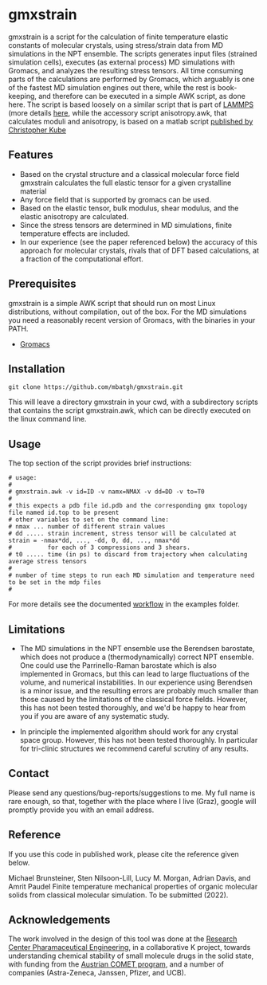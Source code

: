 
# gmxstrain

gmxstrain is a script for the calculation of finite temperature elastic constants of molecular crystals,
using stress/strain data from MD simulations in the NPT ensemble. The scripts generates input files
(strained simulation cells), executes (as external process) MD simulations with Gromacs, and analyzes
the resulting stress tensors. All time consuming parts of the calculations are performed by Gromacs, which
arguably is one of the fastest MD simulation engines out there, while the rest is book-keeping, and therefore
can be executed in a simple AWK script, as done here. The script is based loosely on a similar script that is part
of [LAMMPS](https://www.sciencedirect.com/science/article/pii/S0010465521002836) (more
details [here](https://github.com/lammps/lammps/tree/develop/examples/ELASTIC), while the accessory script
anisotropy.awk, that calculates moduli and anisotropy, is based on a matlab script
[published by Christopher Kube](https://aip.scitation.org/doi/10.1063/1.4962996)

## Features

- Based on the crystal structure and a classical molecular force field gmxstrain calculates
the full elastic tensor for a given crystalline material
- Any force field that is supported by gromacs can be used.
- Based on the elastic tensor, bulk modulus, shear modulus, and the elastic anisotropy are calculated.
- Since the stress tensors are determined in MD simulations, finite temperature effects are included.
- In our experience (see the paper referenced below) the accuracy of this approach for molecular crystals,
rivals that of DFT based calculations, at a fraction of the computational effort.

## Prerequisites

gmxstrain is a simple AWK script that should run on most Linux distributions, without
compilation, out of the box. For the MD simulations you need a reasonably recent
version of Gromacs, with the binaries in your PATH.

- [Gromacs](http://www.gromacs.org/)

## Installation

```
git clone https://github.com/mbatgh/gmxstrain.git
```

This will leave a directory gmxstrain in your cwd, with a subdirectory scripts that contains the
script gmxstrain.awk, which can be directly executed on the linux command line.

## Usage

The top section of the script provides brief instructions:

```
# usage:
#
# gmxstrain.awk -v id=ID -v namx=NMAX -v dd=DD -v to=T0
#
# this expects a pdb file id.pdb and the corresponding gmx topology file named id.top to be present
# other variables to set on the command line:
# nmax ... number of different strain values
# dd ..... strain increment, stress tensor will be calculated at strain = -nmax*dd, ..., -dd, 0, dd, ..., nmax*dd
#          for each of 3 compressions and 3 shears.
# t0 ..... time (in ps) to discard from trajectory when calculating average stress tensors
#
# number of time steps to run each MD simulation and temperature need to be set in the mdp files
#
```

For more details see the documented [workflow](examples/README.md) in the examples folder.

## Limitations

- The MD simulations in the NPT ensemble use the Berendsen barostate, which does not produce
a (thermodynamically) correct NPT ensemble. One could use the Parrinello-Raman barostate which
is also implemented in Gromacs, but this can lead to large fluctuations of the volume, and numerical
instabilities. In our experience using Berendsen is a minor issue, and the resulting errors are
probably much smaller than those caused by the limitations of the classical force fields. However,
this has not been tested thoroughly, and we'd be happy to hear from you if you are aware of
any systematic study.

- In principle the implemented algorithm should work for any crystal space group. However,
this has not been tested thoroughly. In particular for tri-clinic structures we recommend careful
scrutiny of any results.

## Contact

Please send any questions/bug-reports/suggestions to me. My full name is rare enough, so that,
together with the place where I live (Graz), google will promptly provide you with an email address.

## Reference

If you use this code in published work, please cite the reference given below.

Michael Brunsteiner, Sten Nilsoon-Lill, Lucy M. Morgan, Adrian Davis, and Amrit Paudel
Finite temperature mechanical properties of organic molecular solids from classical molecular simulation.
To be submitted (2022).

## Acknowledgements

The work involved in the design of this tool was done at the [Research Center Pharamaceutical Engineering](http://www.rcpe.at),
in a collaborative K project, towards understanding chemical stability of small molecule drugs in the solid state, with funding
from the [Austrian COMET program](https://www.ffg.at/en/comet/programme), and a number of companies (Astra-Zeneca, Janssen,
Pfizer, and UCB).

